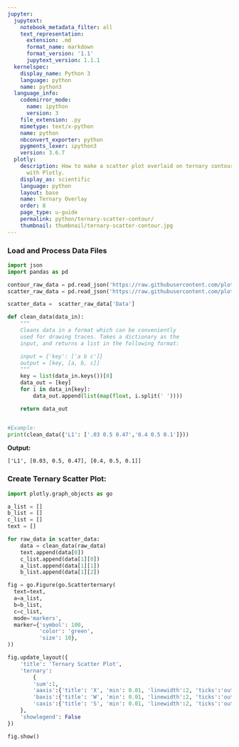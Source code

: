 ```yaml
---
jupyter:
  jupytext:
    notebook_metadata_filter: all
    text_representation:
      extension: .md
      format_name: markdown
      format_version: '1.1'
      jupytext_version: 1.1.1
  kernelspec:
    display_name: Python 3
    language: python
    name: python3
  language_info:
    codemirror_mode:
      name: ipython
      version: 3
    file_extension: .py
    mimetype: text/x-python
    name: python
    nbconvert_exporter: python
    pygments_lexer: ipython3
    version: 3.6.7
  plotly:
    description: How to make a scatter plot overlaid on ternary contour in Python
      with Plotly.
    display_as: scientific
    language: python
    layout: base
    name: Ternary Overlay
    order: 8
    page_type: u-guide
    permalink: python/ternary-scatter-contour/
    thumbnail: thumbnail/ternary-scatter-contour.jpg
---
```


### Load and Process Data Files

```python
import json
import pandas as pd

contour_raw_data = pd.read_json('https://raw.githubusercontent.com/plotly/datasets/master/contour_data.json')
scatter_raw_data = pd.read_json('https://raw.githubusercontent.com/plotly/datasets/master/scatter_data.json')

scatter_data =  scatter_raw_data['Data']

def clean_data(data_in):
    """
    Cleans data in a format which can be conveniently
    used for drawing traces. Takes a dictionary as the
    input, and returns a list in the following format:

    input = {'key': ['a b c']}
    output = [key, [a, b, c]]
    """
    key = list(data_in.keys())[0]
    data_out = [key]
    for i in data_in[key]:
        data_out.append(list(map(float, i.split(' '))))

    return data_out


#Example:
print(clean_data({'L1': ['.03 0.5 0.47','0.4 0.5 0.1']}))
```

**Output:**
```
['L1', [0.03, 0.5, 0.47], [0.4, 0.5, 0.1]]
```

### Create Ternary Scatter Plot:

```python
import plotly.graph_objects as go

a_list = []
b_list = []
c_list = []
text = []

for raw_data in scatter_data:
    data = clean_data(raw_data)
    text.append(data[0])
    c_list.append(data[1][0])
    a_list.append(data[1][1])
    b_list.append(data[1][2])

fig = go.Figure(go.Scatterternary(
  text=text,
  a=a_list,
  b=b_list,
  c=c_list,
  mode='markers',
  marker={'symbol': 100,
          'color': 'green',
          'size': 10},
))

fig.update_layout({
    'title': 'Ternary Scatter Plot',
    'ternary':
        {
        'sum':1,
        'aaxis':{'title': 'X', 'min': 0.01, 'linewidth':2, 'ticks':'outside' },
        'baxis':{'title': 'W', 'min': 0.01, 'linewidth':2, 'ticks':'outside' },
        'caxis':{'title': 'S', 'min': 0.01, 'linewidth':2, 'ticks':'outside' }
    },
    'showlegend': False
})

fig.show()
```
<div>                        <script type="text/javascript">window.PlotlyConfig = {MathJaxConfig: 'local'};</script>
        <script charset="utf-8" src="https://cdn.plot.ly/plotly-3.1.0.min.js" integrity="sha256-Ei4740bWZhaUTQuD6q9yQlgVCMPBz6CZWhevDYPv93A=" crossorigin="anonymous"></script>                <div id="plotly-div-1" class="plotly-graph-div" style="height:100%; width:100%;"></div>            <script type="text/javascript">                window.PLOTLYENV=window.PLOTLYENV || {};                                if (document.getElementById("plotly-div-1")) {                    Plotly.newPlot(                        "plotly-div-1",                        [{"a":[0.25,0.0,0.5,0.25,0.0,0.125,0.025,0.025,0.0,0.05,0.125,0.125,0.05,0.0,0.0,0.1,0.175,0.01,0.025],"b":[0.4,1.0,0.5,0.4,0.3,0.7,0.625,0.681,0.72,0.6,0.525,0.35,0.425,0.67,0.55,0.47,0.37,0.59,0.525],"c":[0.35,0.0,0.0,0.35,0.7,0.175,0.35,0.294,0.28,0.35,0.35,0.525,0.525,0.33,0.45,0.43,0.45,0.4,0.45],"marker":{"color":"green","size":10,"symbol":100},"mode":"markers","text":["L1","L1","L1","L1","Lam","L1","L1","L1","L1","L1","L1","H1","H1","H1","H1","H1","H1","H1","H1"],"type":"scatterternary"}],                        {"template":{"data":{"histogram2dcontour":[{"type":"histogram2dcontour","colorbar":{"outlinewidth":0,"ticks":""},"colorscale":[[0.0,"#0d0887"],[0.1111111111111111,"#46039f"],[0.2222222222222222,"#7201a8"],[0.3333333333333333,"#9c179e"],[0.4444444444444444,"#bd3786"],[0.5555555555555556,"#d8576b"],[0.6666666666666666,"#ed7953"],[0.7777777777777778,"#fb9f3a"],[0.8888888888888888,"#fdca26"],[1.0,"#f0f921"]]}],"choropleth":[{"type":"choropleth","colorbar":{"outlinewidth":0,"ticks":""}}],"histogram2d":[{"type":"histogram2d","colorbar":{"outlinewidth":0,"ticks":""},"colorscale":[[0.0,"#0d0887"],[0.1111111111111111,"#46039f"],[0.2222222222222222,"#7201a8"],[0.3333333333333333,"#9c179e"],[0.4444444444444444,"#bd3786"],[0.5555555555555556,"#d8576b"],[0.6666666666666666,"#ed7953"],[0.7777777777777778,"#fb9f3a"],[0.8888888888888888,"#fdca26"],[1.0,"#f0f921"]]}],"heatmap":[{"type":"heatmap","colorbar":{"outlinewidth":0,"ticks":""},"colorscale":[[0.0,"#0d0887"],[0.1111111111111111,"#46039f"],[0.2222222222222222,"#7201a8"],[0.3333333333333333,"#9c179e"],[0.4444444444444444,"#bd3786"],[0.5555555555555556,"#d8576b"],[0.6666666666666666,"#ed7953"],[0.7777777777777778,"#fb9f3a"],[0.8888888888888888,"#fdca26"],[1.0,"#f0f921"]]}],"contourcarpet":[{"type":"contourcarpet","colorbar":{"outlinewidth":0,"ticks":""}}],"contour":[{"type":"contour","colorbar":{"outlinewidth":0,"ticks":""},"colorscale":[[0.0,"#0d0887"],[0.1111111111111111,"#46039f"],[0.2222222222222222,"#7201a8"],[0.3333333333333333,"#9c179e"],[0.4444444444444444,"#bd3786"],[0.5555555555555556,"#d8576b"],[0.6666666666666666,"#ed7953"],[0.7777777777777778,"#fb9f3a"],[0.8888888888888888,"#fdca26"],[1.0,"#f0f921"]]}],"surface":[{"type":"surface","colorbar":{"outlinewidth":0,"ticks":""},"colorscale":[[0.0,"#0d0887"],[0.1111111111111111,"#46039f"],[0.2222222222222222,"#7201a8"],[0.3333333333333333,"#9c179e"],[0.4444444444444444,"#bd3786"],[0.5555555555555556,"#d8576b"],[0.6666666666666666,"#ed7953"],[0.7777777777777778,"#fb9f3a"],[0.8888888888888888,"#fdca26"],[1.0,"#f0f921"]]}],"mesh3d":[{"type":"mesh3d","colorbar":{"outlinewidth":0,"ticks":""}}],"scatter":[{"fillpattern":{"fillmode":"overlay","size":10,"solidity":0.2},"type":"scatter"}],"parcoords":[{"type":"parcoords","line":{"colorbar":{"outlinewidth":0,"ticks":""}}}],"scatterpolargl":[{"type":"scatterpolargl","marker":{"colorbar":{"outlinewidth":0,"ticks":""}}}],"bar":[{"error_x":{"color":"#2a3f5f"},"error_y":{"color":"#2a3f5f"},"marker":{"line":{"color":"#E5ECF6","width":0.5},"pattern":{"fillmode":"overlay","size":10,"solidity":0.2}},"type":"bar"}],"scattergeo":[{"type":"scattergeo","marker":{"colorbar":{"outlinewidth":0,"ticks":""}}}],"scatterpolar":[{"type":"scatterpolar","marker":{"colorbar":{"outlinewidth":0,"ticks":""}}}],"histogram":[{"marker":{"pattern":{"fillmode":"overlay","size":10,"solidity":0.2}},"type":"histogram"}],"scattergl":[{"type":"scattergl","marker":{"colorbar":{"outlinewidth":0,"ticks":""}}}],"scatter3d":[{"type":"scatter3d","line":{"colorbar":{"outlinewidth":0,"ticks":""}},"marker":{"colorbar":{"outlinewidth":0,"ticks":""}}}],"scattermap":[{"type":"scattermap","marker":{"colorbar":{"outlinewidth":0,"ticks":""}}}],"scattermapbox":[{"type":"scattermapbox","marker":{"colorbar":{"outlinewidth":0,"ticks":""}}}],"scatterternary":[{"type":"scatterternary","marker":{"colorbar":{"outlinewidth":0,"ticks":""}}}],"scattercarpet":[{"type":"scattercarpet","marker":{"colorbar":{"outlinewidth":0,"ticks":""}}}],"carpet":[{"aaxis":{"endlinecolor":"#2a3f5f","gridcolor":"white","linecolor":"white","minorgridcolor":"white","startlinecolor":"#2a3f5f"},"baxis":{"endlinecolor":"#2a3f5f","gridcolor":"white","linecolor":"white","minorgridcolor":"white","startlinecolor":"#2a3f5f"},"type":"carpet"}],"table":[{"cells":{"fill":{"color":"#EBF0F8"},"line":{"color":"white"}},"header":{"fill":{"color":"#C8D4E3"},"line":{"color":"white"}},"type":"table"}],"barpolar":[{"marker":{"line":{"color":"#E5ECF6","width":0.5},"pattern":{"fillmode":"overlay","size":10,"solidity":0.2}},"type":"barpolar"}],"pie":[{"automargin":true,"type":"pie"}]},"layout":{"autotypenumbers":"strict","colorway":["#636efa","#EF553B","#00cc96","#ab63fa","#FFA15A","#19d3f3","#FF6692","#B6E880","#FF97FF","#FECB52"],"font":{"color":"#2a3f5f"},"hovermode":"closest","hoverlabel":{"align":"left"},"paper_bgcolor":"white","plot_bgcolor":"#E5ECF6","polar":{"bgcolor":"#E5ECF6","angularaxis":{"gridcolor":"white","linecolor":"white","ticks":""},"radialaxis":{"gridcolor":"white","linecolor":"white","ticks":""}},"ternary":{"bgcolor":"#E5ECF6","aaxis":{"gridcolor":"white","linecolor":"white","ticks":""},"baxis":{"gridcolor":"white","linecolor":"white","ticks":""},"caxis":{"gridcolor":"white","linecolor":"white","ticks":""}},"coloraxis":{"colorbar":{"outlinewidth":0,"ticks":""}},"colorscale":{"sequential":[[0.0,"#0d0887"],[0.1111111111111111,"#46039f"],[0.2222222222222222,"#7201a8"],[0.3333333333333333,"#9c179e"],[0.4444444444444444,"#bd3786"],[0.5555555555555556,"#d8576b"],[0.6666666666666666,"#ed7953"],[0.7777777777777778,"#fb9f3a"],[0.8888888888888888,"#fdca26"],[1.0,"#f0f921"]],"sequentialminus":[[0.0,"#0d0887"],[0.1111111111111111,"#46039f"],[0.2222222222222222,"#7201a8"],[0.3333333333333333,"#9c179e"],[0.4444444444444444,"#bd3786"],[0.5555555555555556,"#d8576b"],[0.6666666666666666,"#ed7953"],[0.7777777777777778,"#fb9f3a"],[0.8888888888888888,"#fdca26"],[1.0,"#f0f921"]],"diverging":[[0,"#8e0152"],[0.1,"#c51b7d"],[0.2,"#de77ae"],[0.3,"#f1b6da"],[0.4,"#fde0ef"],[0.5,"#f7f7f7"],[0.6,"#e6f5d0"],[0.7,"#b8e186"],[0.8,"#7fbc41"],[0.9,"#4d9221"],[1,"#276419"]]},"xaxis":{"gridcolor":"white","linecolor":"white","ticks":"","title":{"standoff":15},"zerolinecolor":"white","automargin":true,"zerolinewidth":2},"yaxis":{"gridcolor":"white","linecolor":"white","ticks":"","title":{"standoff":15},"zerolinecolor":"white","automargin":true,"zerolinewidth":2},"scene":{"xaxis":{"backgroundcolor":"#E5ECF6","gridcolor":"white","linecolor":"white","showbackground":true,"ticks":"","zerolinecolor":"white","gridwidth":2},"yaxis":{"backgroundcolor":"#E5ECF6","gridcolor":"white","linecolor":"white","showbackground":true,"ticks":"","zerolinecolor":"white","gridwidth":2},"zaxis":{"backgroundcolor":"#E5ECF6","gridcolor":"white","linecolor":"white","showbackground":true,"ticks":"","zerolinecolor":"white","gridwidth":2}},"shapedefaults":{"line":{"color":"#2a3f5f"}},"annotationdefaults":{"arrowcolor":"#2a3f5f","arrowhead":0,"arrowwidth":1},"geo":{"bgcolor":"white","landcolor":"#E5ECF6","subunitcolor":"white","showland":true,"showlakes":true,"lakecolor":"white"},"title":{"x":0.05},"mapbox":{"style":"light"}}},"ternary":{"aaxis":{"title":{"text":"X"},"min":0.01,"linewidth":2,"ticks":"outside"},"baxis":{"title":{"text":"W"},"min":0.01,"linewidth":2,"ticks":"outside"},"caxis":{"title":{"text":"S"},"min":0.01,"linewidth":2,"ticks":"outside"},"sum":1},"title":{"text":"Ternary Scatter Plot"},"showlegend":false},                        {"responsive": true}                    )                };            </script>        </div>

### Create Ternary Contour Plot:

```python
import plotly.graph_objects as go

contour_dict = contour_raw_data['Data']

# Defining a colormap:
colors = ['#8dd3c7','#ffffb3','#bebada',
          '#fb8072','#80b1d3','#fdb462',
          '#b3de69','#fccde5','#d9d9d9',
          '#bc80bd']
colors_iterator = iter(colors)

fig = go.Figure()

for raw_data in contour_dict:
    data = clean_data(raw_data)

    a = [inner_data[0] for inner_data in data[1:]]
    a.append(data[1][0]) # Closing the loop

    b = [inner_data[1] for inner_data in data[1:]]
    b.append(data[1][1]) # Closing the loop

    c = [inner_data[2] for inner_data in data[1:]]
    c.append(data[1][2]) # Closing the loop

    fig.add_trace(go.Scatterternary(
        text = data[0],
        a=a, b=b, c=c, mode='lines',
        line=dict(color='#444', shape='spline'),
        fill='toself',
        fillcolor = colors_iterator.__next__()
    ))

fig.update_layout(title = 'Ternary Contour Plot')
fig.show()
```
<div>                        <script type="text/javascript">window.PlotlyConfig = {MathJaxConfig: 'local'};</script>
        <script charset="utf-8" src="https://cdn.plot.ly/plotly-3.1.0.min.js" integrity="sha256-Ei4740bWZhaUTQuD6q9yQlgVCMPBz6CZWhevDYPv93A=" crossorigin="anonymous"></script>                <div id="plotly-div-2" class="plotly-graph-div" style="height:100%; width:100%;"></div>            <script type="text/javascript">                window.PLOTLYENV=window.PLOTLYENV || {};                                if (document.getElementById("plotly-div-2")) {                    Plotly.newPlot(                        "plotly-div-2",                        [{"a":[100.0,0.0,0.0,100.0],"b":[0.0,100.0,0.0,0.0],"c":[0.0,0.0,100.0,0.0],"fill":"toself","fillcolor":"#8dd3c7","line":{"color":"#444","shape":"spline"},"mode":"lines","text":"two","type":"scatterternary"},{"a":[100.0,95.8870894,93.05929541,89.20796877,86.55389355,85.0,100.0],"b":[0.0,3.407846008,3.107890932,2.628178401,1.670370264,0.0,0.0],"c":[0.0,0.705064593,3.832813659,8.163852833,11.77573619,15.0,0.0],"fill":"toself","fillcolor":"#ffffb3","line":{"color":"#444","shape":"spline"},"mode":"lines","text":"L1","type":"scatterternary"},{"a":[83.0,84.41996886,85.42572731,83.15262644,81.10556114,78.06950578,76.02244047,73.66348601,72.81367214,73.0,83.0],"b":[0.0,1.639781884,3.045636224,4.121486083,3.761971172,3.671283982,3.311769071,1.815766517,0.978155999,0.0,0.0],"c":[17.0,13.94024926,11.52863646,12.72588747,15.13246769,18.25921024,20.66579045,24.52074747,26.20817187,27.0,17.0],"fill":"toself","fillcolor":"#bebada","line":{"color":"#444","shape":"spline"},"mode":"lines","text":"V1","type":"scatterternary"},{"a":[71.0,72.17111383,73.26373167,74.23494753,75.05021882,76.19515345,76.50704261,75.29201699,71.63117752,69.46271023,68.10951423,65.76732816,62.43615205,61.4126194,59.57381546,57.99558969,55.51523324,54.4226154,52.30646491,50.2771738,48.8548926,71.0],"b":[0.0,2.832056541,3.908984349,4.866253512,5.255278854,5.554694954,6.691182598,8.39537509,8.932491557,8.453318001,8.363169786,8.541849292,8.989356519,8.809599064,8.240816267,6.685253877,5.069592677,3.992664868,2.735979604,1.150367809,0.163049241,0.0],"c":[29.0,24.99682963,22.82728398,20.89879895,19.69450233,18.25015159,16.80177479,16.31260792,19.43633093,22.08397177,23.52731599,25.69082254,28.57449143,29.77778154,32.18536827,35.31915644,39.41517408,41.58471973,44.95755549,48.57245839,50.98205816,29.0],"fill":"toself","fillcolor":"#fb8072","line":{"color":"#444","shape":"spline"},"mode":"lines","text":"H1","type":"scatterternary"},{"a":[48.28242528,48.05638972,46.56401754,45.21082153,43.54573637,44.0,48.28242528],"b":[0.01334119,1.44870596,2.464995984,2.374847769,1.14821191,0.0,0.01334119],"c":[51.70423353,50.49490432,50.97098648,52.4143307,55.30605172,56.51135486,51.70423353],"fill":"toself","fillcolor":"#80b1d3","line":{"color":"#444","shape":"spline"},"mode":"lines","text":"V1-bicont","type":"scatterternary"},{"a":[39.2088018,44.60280582,47.88065935,53.79380811,55.02459633,55.50919847,55.85563022,55.57727786,53.9457295,51.44659307,48.60102488,45.51265273,43.46558742,42.19925081,34.20348835,31.27206658,22.25377727,20.22549196,19.60171364,17.98894528,17.36516696,17.59120253,17.5,39.2088018],"b":[0.189864798,4.677333487,7.908116913,16.22358431,19.09485282,22.47426635,24.05933917,26.27221565,28.39494391,30.90615854,31.83230035,32.51912487,32.15960996,31.74053521,25.51774667,23.87203607,14.56871113,10.08232039,7.809345103,5.805197537,3.532222249,2.096857479,0.0,0.189864798],"c":[60.6013334,50.71986069,44.21122373,29.98260759,25.88055085,22.01653518,20.08503061,18.15050649,17.65932659,17.64724839,19.56667477,21.96822241,24.37480262,26.06021399,40.27876497,44.85589736,63.1775116,69.69218765,72.58894125,76.20585719,79.10261079,80.31193999,82.48752474,60.6013334],"fill":"toself","fillcolor":"#fdb462","line":{"color":"#444","shape":"spline"},"mode":"lines","text":"Lam","type":"scatterternary"},{"a":[15.68130181,16.4787989,17.67504453,19.02723474,20.60546051,21.81948033,21.87079133,22.66828842,19.80595183,17.68980133,16.09480716,14.98542092,13.78917529,15.68130181],"b":[6.432462219,8.047584445,10.47026778,13.46119494,15.01675733,16.21334379,18.33661103,19.95173325,19.203193,17.94650773,14.71626328,11.96465341,9.541970076,6.432462219],"c":[77.88623597,75.47361666,71.85468769,67.51157032,64.37778216,61.96717588,59.79259764,57.37997833,60.99085517,64.36369093,69.18892955,73.04992567,76.66885464,77.88623597],"fill":"toself","fillcolor":"#b3de69","line":{"color":"#444","shape":"spline"},"mode":"lines","text":"V2-bicont","type":"scatterternary"},{"a":[14.49880719,15.8509974,18.6777856,20.01220161,21.62496998,23.48054231,24.22572261,24.88404351,25.78516839,26.01019816,26.94586563,27.23998059,27.29129158,26.99516503,26.73458687,26.5430939,25.98739498,25.57087224,23.69651992,22.89902283,22.10152574,21.42543064,20.87073752,20.40290378,19.84821066,19.13757296,17.88901054,16.17261438,13.77911733,12.08049537,12.84546145,12.39640771,13.24823318,14.49880719],"b":[14.38679778,17.37772494,20.57845896,24.795483,26.79963057,29.04309543,31.43572936,34.15728983,37.11816758,38.58358176,41.99304469,44.35562922,46.47889645,49.91786982,50.90464941,52.78859936,54.31357337,54.73210914,56.61552011,55.00039789,53.38527566,51.88981208,50.51400715,48.80927568,47.43347074,45.48942199,43.84425036,40.49434726,38.54975953,33.97375955,29.33873871,23.50713141,18.54318404,14.38679778],"c":[71.11439503,66.77127766,60.74375545,55.19231539,51.57539945,47.47636226,44.33854803,40.95866666,37.09666403,35.40622009,31.06108969,28.4043902,26.22981196,23.08696515,22.36076372,20.66830674,19.69903165,19.69701862,19.68795997,22.10057929,24.5131986,26.68475728,28.61525534,30.78782054,32.7183186,35.37300505,38.2667391,43.33303836,47.67112314,53.94574509,57.81579984,64.09646088,68.20858278,71.11439503],"fill":"toself","fillcolor":"#fccde5","line":{"color":"#444","shape":"spline"},"mode":"lines","text":"H2","type":"scatterternary"},{"a":[10.15382625,12.39137873,12.6331769,12.6321711,13.11677323,14.12253169,15.02365656,16.41038937,17.39837363,18.43867468,18.61138766,17.96882935,17.13578387,15.76481367,13.45717021,11.4446475,10.26517027,9.172552427,9.191332419,9.244655007,8.881454855,8.379078525,8.397858517,8.641668278,8.590357283,10.15382625],"b":[36.63468223,38.01102614,41.15112237,44.05190132,47.43131485,48.83716919,51.79804694,55.23755928,57.8695105,59.72395002,61.9668759,63.82077644,64.65784799,65.79379666,66.42106134,66.5101316,65.76213033,64.68520252,60.55832669,56.88003603,53.62028115,51.46696451,47.34008868,44.67862703,42.55535979,36.63468223],"c":[53.21149152,49.59759514,46.21570073,43.31592758,39.45191192,37.04029912,33.1782965,28.35205135,24.73211587,21.8373753,19.42173644,18.2103942,18.20636814,18.44138967,20.12176845,22.0452209,23.9726994,26.14224506,30.25034089,33.87530896,37.49826399,40.15395696,44.2620528,46.67970469,48.85428293,53.21149152],"fill":"toself","fillcolor":"#d9d9d9","line":{"color":"#444","shape":"spline"},"mode":"lines","text":"V2","type":"scatterternary"},{"a":[13.20732567,0.0,0.207585708,1.371300335,1.795869443,2.318031561,2.009159793,4.441222629,13.06378078,13.37365835,13.78917529,12.17439533,10.2990372,9.586387913,9.793643486,9.827180285,9.930808072,9.825168693,9.338554967,6.942040522,6.975577322,7.130516104,6.609359782,8.219110762,8.547768318,10.1082199,12.62211314,12.9340023,13.33174504,13.08793528,13.20732567],"b":[86.48719666,100.0,51.70358693,47.8761272,24.25135987,19.37702173,9.538197253,0.32825438,0.121681367,7.059726902,9.541970076,13.3393804,18.12357032,21.98107945,24.67259051,28.02195463,29.36771016,33.82351252,36.24565689,43.00340599,46.35277011,49.82179288,51.79535207,62.50183647,65.31300618,68.09466545,73.05969077,74.19617842,77.90451847,80.56598013,86.48719666],"c":[0.305477664,0.0,48.08882736,50.75257247,73.95277069,78.30494671,88.45264295,95.23052299,86.81453785,79.56661475,76.66885464,74.48622427,71.57739248,68.43253264,65.533766,62.15086508,60.70148177,56.35131878,54.41578815,50.05455349,46.67165257,43.04769102,41.59528815,29.27905277,26.13922551,21.79711465,14.31819609,12.86981929,8.763736484,6.346084591,0.305477664],"fill":"toself","fillcolor":"#bc80bd","line":{"color":"#444","shape":"spline"},"mode":"lines","text":"L2","type":"scatterternary"}],                        {"template":{"data":{"histogram2dcontour":[{"type":"histogram2dcontour","colorbar":{"outlinewidth":0,"ticks":""},"colorscale":[[0.0,"#0d0887"],[0.1111111111111111,"#46039f"],[0.2222222222222222,"#7201a8"],[0.3333333333333333,"#9c179e"],[0.4444444444444444,"#bd3786"],[0.5555555555555556,"#d8576b"],[0.6666666666666666,"#ed7953"],[0.7777777777777778,"#fb9f3a"],[0.8888888888888888,"#fdca26"],[1.0,"#f0f921"]]}],"choropleth":[{"type":"choropleth","colorbar":{"outlinewidth":0,"ticks":""}}],"histogram2d":[{"type":"histogram2d","colorbar":{"outlinewidth":0,"ticks":""},"colorscale":[[0.0,"#0d0887"],[0.1111111111111111,"#46039f"],[0.2222222222222222,"#7201a8"],[0.3333333333333333,"#9c179e"],[0.4444444444444444,"#bd3786"],[0.5555555555555556,"#d8576b"],[0.6666666666666666,"#ed7953"],[0.7777777777777778,"#fb9f3a"],[0.8888888888888888,"#fdca26"],[1.0,"#f0f921"]]}],"heatmap":[{"type":"heatmap","colorbar":{"outlinewidth":0,"ticks":""},"colorscale":[[0.0,"#0d0887"],[0.1111111111111111,"#46039f"],[0.2222222222222222,"#7201a8"],[0.3333333333333333,"#9c179e"],[0.4444444444444444,"#bd3786"],[0.5555555555555556,"#d8576b"],[0.6666666666666666,"#ed7953"],[0.7777777777777778,"#fb9f3a"],[0.8888888888888888,"#fdca26"],[1.0,"#f0f921"]]}],"contourcarpet":[{"type":"contourcarpet","colorbar":{"outlinewidth":0,"ticks":""}}],"contour":[{"type":"contour","colorbar":{"outlinewidth":0,"ticks":""},"colorscale":[[0.0,"#0d0887"],[0.1111111111111111,"#46039f"],[0.2222222222222222,"#7201a8"],[0.3333333333333333,"#9c179e"],[0.4444444444444444,"#bd3786"],[0.5555555555555556,"#d8576b"],[0.6666666666666666,"#ed7953"],[0.7777777777777778,"#fb9f3a"],[0.8888888888888888,"#fdca26"],[1.0,"#f0f921"]]}],"surface":[{"type":"surface","colorbar":{"outlinewidth":0,"ticks":""},"colorscale":[[0.0,"#0d0887"],[0.1111111111111111,"#46039f"],[0.2222222222222222,"#7201a8"],[0.3333333333333333,"#9c179e"],[0.4444444444444444,"#bd3786"],[0.5555555555555556,"#d8576b"],[0.6666666666666666,"#ed7953"],[0.7777777777777778,"#fb9f3a"],[0.8888888888888888,"#fdca26"],[1.0,"#f0f921"]]}],"mesh3d":[{"type":"mesh3d","colorbar":{"outlinewidth":0,"ticks":""}}],"scatter":[{"fillpattern":{"fillmode":"overlay","size":10,"solidity":0.2},"type":"scatter"}],"parcoords":[{"type":"parcoords","line":{"colorbar":{"outlinewidth":0,"ticks":""}}}],"scatterpolargl":[{"type":"scatterpolargl","marker":{"colorbar":{"outlinewidth":0,"ticks":""}}}],"bar":[{"error_x":{"color":"#2a3f5f"},"error_y":{"color":"#2a3f5f"},"marker":{"line":{"color":"#E5ECF6","width":0.5},"pattern":{"fillmode":"overlay","size":10,"solidity":0.2}},"type":"bar"}],"scattergeo":[{"type":"scattergeo","marker":{"colorbar":{"outlinewidth":0,"ticks":""}}}],"scatterpolar":[{"type":"scatterpolar","marker":{"colorbar":{"outlinewidth":0,"ticks":""}}}],"histogram":[{"marker":{"pattern":{"fillmode":"overlay","size":10,"solidity":0.2}},"type":"histogram"}],"scattergl":[{"type":"scattergl","marker":{"colorbar":{"outlinewidth":0,"ticks":""}}}],"scatter3d":[{"type":"scatter3d","line":{"colorbar":{"outlinewidth":0,"ticks":""}},"marker":{"colorbar":{"outlinewidth":0,"ticks":""}}}],"scattermap":[{"type":"scattermap","marker":{"colorbar":{"outlinewidth":0,"ticks":""}}}],"scattermapbox":[{"type":"scattermapbox","marker":{"colorbar":{"outlinewidth":0,"ticks":""}}}],"scatterternary":[{"type":"scatterternary","marker":{"colorbar":{"outlinewidth":0,"ticks":""}}}],"scattercarpet":[{"type":"scattercarpet","marker":{"colorbar":{"outlinewidth":0,"ticks":""}}}],"carpet":[{"aaxis":{"endlinecolor":"#2a3f5f","gridcolor":"white","linecolor":"white","minorgridcolor":"white","startlinecolor":"#2a3f5f"},"baxis":{"endlinecolor":"#2a3f5f","gridcolor":"white","linecolor":"white","minorgridcolor":"white","startlinecolor":"#2a3f5f"},"type":"carpet"}],"table":[{"cells":{"fill":{"color":"#EBF0F8"},"line":{"color":"white"}},"header":{"fill":{"color":"#C8D4E3"},"line":{"color":"white"}},"type":"table"}],"barpolar":[{"marker":{"line":{"color":"#E5ECF6","width":0.5},"pattern":{"fillmode":"overlay","size":10,"solidity":0.2}},"type":"barpolar"}],"pie":[{"automargin":true,"type":"pie"}]},"layout":{"autotypenumbers":"strict","colorway":["#636efa","#EF553B","#00cc96","#ab63fa","#FFA15A","#19d3f3","#FF6692","#B6E880","#FF97FF","#FECB52"],"font":{"color":"#2a3f5f"},"hovermode":"closest","hoverlabel":{"align":"left"},"paper_bgcolor":"white","plot_bgcolor":"#E5ECF6","polar":{"bgcolor":"#E5ECF6","angularaxis":{"gridcolor":"white","linecolor":"white","ticks":""},"radialaxis":{"gridcolor":"white","linecolor":"white","ticks":""}},"ternary":{"bgcolor":"#E5ECF6","aaxis":{"gridcolor":"white","linecolor":"white","ticks":""},"baxis":{"gridcolor":"white","linecolor":"white","ticks":""},"caxis":{"gridcolor":"white","linecolor":"white","ticks":""}},"coloraxis":{"colorbar":{"outlinewidth":0,"ticks":""}},"colorscale":{"sequential":[[0.0,"#0d0887"],[0.1111111111111111,"#46039f"],[0.2222222222222222,"#7201a8"],[0.3333333333333333,"#9c179e"],[0.4444444444444444,"#bd3786"],[0.5555555555555556,"#d8576b"],[0.6666666666666666,"#ed7953"],[0.7777777777777778,"#fb9f3a"],[0.8888888888888888,"#fdca26"],[1.0,"#f0f921"]],"sequentialminus":[[0.0,"#0d0887"],[0.1111111111111111,"#46039f"],[0.2222222222222222,"#7201a8"],[0.3333333333333333,"#9c179e"],[0.4444444444444444,"#bd3786"],[0.5555555555555556,"#d8576b"],[0.6666666666666666,"#ed7953"],[0.7777777777777778,"#fb9f3a"],[0.8888888888888888,"#fdca26"],[1.0,"#f0f921"]],"diverging":[[0,"#8e0152"],[0.1,"#c51b7d"],[0.2,"#de77ae"],[0.3,"#f1b6da"],[0.4,"#fde0ef"],[0.5,"#f7f7f7"],[0.6,"#e6f5d0"],[0.7,"#b8e186"],[0.8,"#7fbc41"],[0.9,"#4d9221"],[1,"#276419"]]},"xaxis":{"gridcolor":"white","linecolor":"white","ticks":"","title":{"standoff":15},"zerolinecolor":"white","automargin":true,"zerolinewidth":2},"yaxis":{"gridcolor":"white","linecolor":"white","ticks":"","title":{"standoff":15},"zerolinecolor":"white","automargin":true,"zerolinewidth":2},"scene":{"xaxis":{"backgroundcolor":"#E5ECF6","gridcolor":"white","linecolor":"white","showbackground":true,"ticks":"","zerolinecolor":"white","gridwidth":2},"yaxis":{"backgroundcolor":"#E5ECF6","gridcolor":"white","linecolor":"white","showbackground":true,"ticks":"","zerolinecolor":"white","gridwidth":2},"zaxis":{"backgroundcolor":"#E5ECF6","gridcolor":"white","linecolor":"white","showbackground":true,"ticks":"","zerolinecolor":"white","gridwidth":2}},"shapedefaults":{"line":{"color":"#2a3f5f"}},"annotationdefaults":{"arrowcolor":"#2a3f5f","arrowhead":0,"arrowwidth":1},"geo":{"bgcolor":"white","landcolor":"#E5ECF6","subunitcolor":"white","showland":true,"showlakes":true,"lakecolor":"white"},"title":{"x":0.05},"mapbox":{"style":"light"}}},"title":{"text":"Ternary Contour Plot"}},                        {"responsive": true}                    )                };            </script>        </div>

```python

```